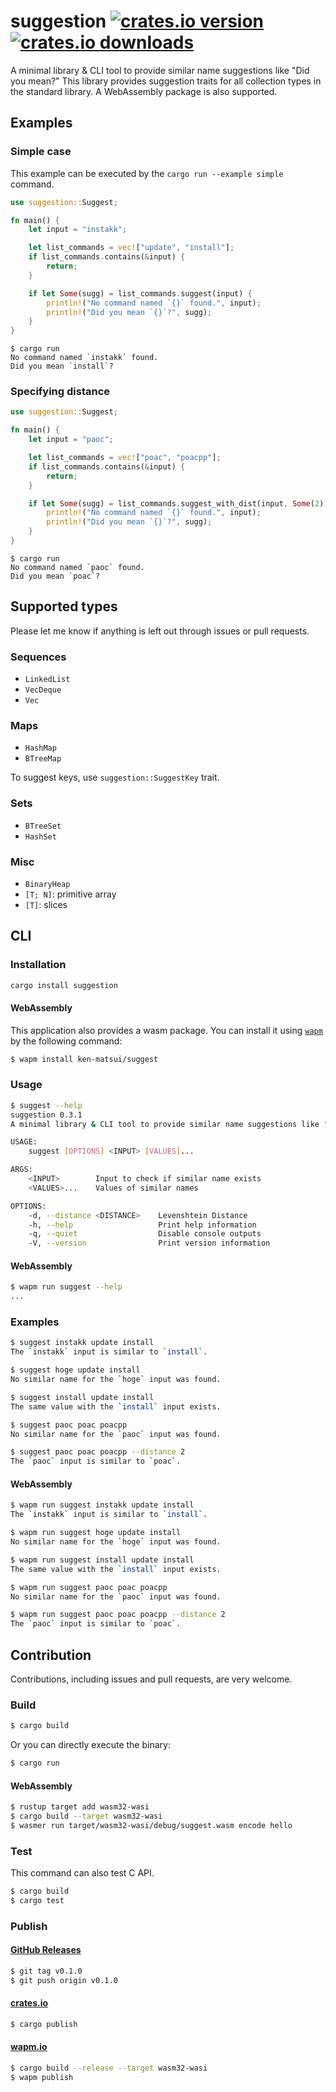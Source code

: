 # suggestion [![crates.io version](https://img.shields.io/crates/v/suggestion.svg)](https://crates.io/crates/suggestion) [![crates.io downloads](https://img.shields.io/crates/d/suggestion.svg)](https://crates.io/crates/suggestion)

A minimal library & CLI tool to provide similar name suggestions like "Did you mean?"
This library provides suggestion traits for all collection types in the standard library.
A WebAssembly package is also supported. 

## Examples

### Simple case

This example can be executed by the `cargo run --example simple` command.

```rust
use suggestion::Suggest;

fn main() {
    let input = "instakk";

    let list_commands = vec!["update", "install"];
    if list_commands.contains(&input) {
        return;
    }

    if let Some(sugg) = list_commands.suggest(input) {
        println!("No command named `{}` found.", input);
        println!("Did you mean `{}`?", sugg);
    }
}
```

```shell
$ cargo run
No command named `instakk` found.
Did you mean `install`?
```

### Specifying distance

```rust
use suggestion::Suggest;

fn main() {
    let input = "paoc";

    let list_commands = vec!["poac", "poacpp"];
    if list_commands.contains(&input) {
        return;
    }

    if let Some(sugg) = list_commands.suggest_with_dist(input, Some(2)) {
        println!("No command named `{}` found.", input);
        println!("Did you mean `{}`?", sugg);
    }
}
```

```shell
$ cargo run
No command named `paoc` found.
Did you mean `poac`?
```

## Supported types

Please let me know if anything is left out through issues or pull requests.

### Sequences

* `LinkedList`
* `VecDeque`
* `Vec`

### Maps

* `HashMap`
* `BTreeMap`

To suggest keys, use `suggestion::SuggestKey` trait.

### Sets

* `BTreeSet`
* `HashSet`

### Misc

* `BinaryHeap`
* `[T; N]`: primitive array
* `[T]`: slices

## CLI

### Installation

```bash
cargo install suggestion
```

#### WebAssembly

This application also provides a wasm package.
You can install it using [`wapm`](https://wapm.io/help/install) by the following command:

```bash
$ wapm install ken-matsui/suggest
```

### Usage

```bash
$ suggest --help
suggestion 0.3.1
A minimal library & CLI tool to provide similar name suggestions like "Did you mean?"

USAGE:
    suggest [OPTIONS] <INPUT> [VALUES]...

ARGS:
    <INPUT>        Input to check if similar name exists
    <VALUES>...    Values of similar names

OPTIONS:
    -d, --distance <DISTANCE>    Levenshtein Distance
    -h, --help                   Print help information
    -q, --quiet                  Disable console outputs
    -V, --version                Print version information
```

#### WebAssembly

```bash
$ wapm run suggest --help
...
```

### Examples

```bash
$ suggest instakk update install
The `instakk` input is similar to `install`.

$ suggest hoge update install
No similar name for the `hoge` input was found.

$ suggest install update install
The same value with the `install` input exists.

$ suggest paoc poac poacpp
No similar name for the `paoc` input was found.

$ suggest paoc poac poacpp --distance 2
The `paoc` input is similar to `poac`.
```

#### WebAssembly

```bash
$ wapm run suggest instakk update install
The `instakk` input is similar to `install`.

$ wapm run suggest hoge update install
No similar name for the `hoge` input was found.

$ wapm run suggest install update install
The same value with the `install` input exists.

$ wapm run suggest paoc poac poacpp
No similar name for the `paoc` input was found.

$ wapm run suggest paoc poac poacpp --distance 2
The `paoc` input is similar to `poac`.
```

## Contribution

Contributions, including issues and pull requests, are very welcome.

### Build

```bash
$ cargo build
```

Or you can directly execute the binary:

```bash
$ cargo run
```

#### WebAssembly

```bash
$ rustup target add wasm32-wasi
$ cargo build --target wasm32-wasi
$ wasmer run target/wasm32-wasi/debug/suggest.wasm encode hello
```

### Test

This command can also test C API.

```bash
$ cargo build
$ cargo test
```

### Publish

#### [GitHub Releases](https://github.com/ken-matsui/base64-cli/tags)

```bash
$ git tag v0.1.0
$ git push origin v0.1.0
```

#### [crates.io](https://crates.io/)

```bash
$ cargo publish
```

#### [wapm.io](https://wapm.io/)

```bash
$ cargo build --release --target wasm32-wasi
$ wapm publish
```
